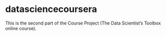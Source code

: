 # datasciencecoursera
This is the second part of the Course Project (The Data Scientist’s Toolbox online course).
